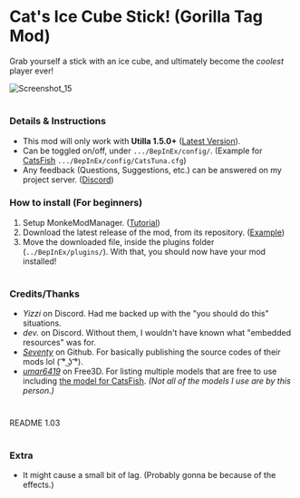 # Cat's Ice Cube Stick! (Gorilla Tag Mod)
Grab yourself a stick with an ice cube, and ultimately become the *coolest* player ever!

![Screenshot_15](https://user-images.githubusercontent.com/105093518/175349364-18cdaa44-1153-45df-a402-aa27a8208e41.png)

#
### Details & Instructions
- This mod will only work with **Utilla 1.5.0+** ([Latest Version](https://github.com/legoandmars/Utilla/releases/latest)).
- Can be toggled on/off, under `.../BepInEx/config/`. (Example for [CatsFish](https://github.com/FlyinC4T/CatsFish) `.../BepInEx/config/CatsTuna.cfg`)
- Any feedback (Questions, Suggestions, etc.) can be answered on my project server. ([Discord](https://discord.gg/gXNM5KYmFj))

### How to install (For beginners)
1. Setup MonkeModManager. ([Tutorial](https://github.com/DeadlyKitten/MonkeModManager/releases/tag/1.3.0#:~:text=Installer%20by%20Umbranox-,Instructions,-Run%20the%20exe))
2. Download the latest release of the mod, from its repository. ([Example](https://github.com/FlyinC4T/CatsFish/releases/latest))
3. Move the downloaded file, inside the plugins folder (`../BepInEx/plugins/`).
With that, you should now have your mod installed!
#
### Credits/Thanks
- *Yizzi* on Discord. Had me backed up with the "you should do this" situations.
- *dev.* on Discord. Without them, I wouldn't have known what "embedded resources" was for.
- *[Seventy](https://github.com/7Seventy0)* on Github. For basically publishing the source codes of their mods lol ( ͡° ͜ʖ ͡°).
- *[umar6419](https://free3d.com/user/umar6419)* on Free3D. For listing multiple models that are free to use including [the model for CatsFish](https://free3d.com/3d-model/tuna-fish-21843.html). *(Not all of the models I use are by this person.)*
#
README 1.03

#
### Extra
- It might cause a small bit of lag. (Probably gonna be because of the effects.)
